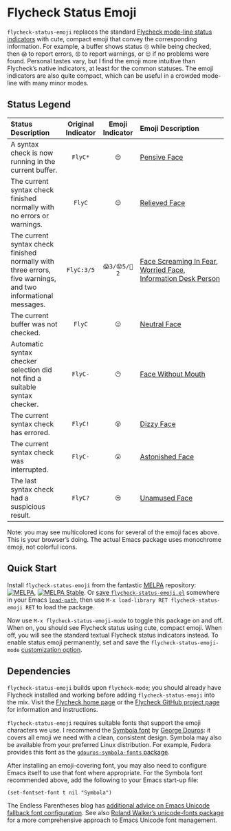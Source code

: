 # Flycheck Status Emoji

`flycheck-status-emoji` replaces the standard
[Flycheck mode-line status indicators](http://www.flycheck.org/manual/latest/Mode-line-display.html#Mode-line-display)
with cute, compact emoji that convey the corresponding information.
For example, a buffer shows status `😔` while being checked, then `😱`
to report errors, `😟` to report warnings, or `😌` if no problems were
found.  Personal tastes vary, but I find the emoji more intuitive than
Flycheck’s native indicators, at least for the common statuses.  The
emoji indicators are also quite compact, which can be useful in a
crowded mode-line with many minor modes.

## Status Legend

<!-- markdownlint-disable MD013 -->
Status Description | Original Indicator | Emoji Indicator | Emoji Description
:----------------- | :----------------: | :-------------: | :----------------
A syntax check is now running in the current buffer. | `FlyC*` | `😔` | [Pensive Face](http://emojipedia.org/pensive-face/)
The current syntax check finished normally with no errors or warnings. | `FlyC` | `😌` | [Relieved Face](http://emojipedia.org/relieved-face/)
The current syntax check finished normally with three errors, five warnings, and two informational messages. | `FlyC:3/5` | `😱3/😟5/💁2` | [Face Screaming In Fear](http://emojipedia.org/face-screaming-in-fear/), [Worried Face](http://emojipedia.org/worried-face/), [Information Desk Person](https://emojipedia.org/information-desk-person/)
The current buffer was not checked. | `FlyC` | `😐` | [Neutral Face](http://emojipedia.org/neutral-face/)
Automatic syntax checker selection did not find a suitable syntax checker. | `FlyC-` | `😶` | [Face Without Mouth](http://emojipedia.org/face-without-mouth/)
The current syntax check has errored. | `FlyC!` | `😵` | [Dizzy Face](http://emojipedia.org/dizzy-face/)
The current syntax check was interrupted. | `FlyC-` | `😲` | [Astonished Face](http://emojipedia.org/astonished-face/)
The last syntax check had a suspicious result. | `FlyC?` | `😒` | [Unamused Face](http://emojipedia.org/unamused-face/)

Note: you may see multicolored icons for several of the emoji faces
above.  This is your browser’s doing.  The actual Emacs package uses
monochrome emoji, not colorful icons.

## Quick Start

Install `flycheck-status-emoji` from the fantastic [<abbr
title="Milkypostman’s Emacs Lisp Package
Archive">MELPA</abbr>](https://melpa.org/#/getting-started)
repository:
[![MELPA](http://melpa.org/packages/flycheck-status-emoji-badge.svg)](http://melpa.org/#/flycheck-status-emoji),
[![MELPA
Stable](http://stable.melpa.org/packages/flycheck-status-emoji-badge.svg)](http://stable.melpa.org/#/flycheck-status-emoji).
Or [save
`flycheck-status-emoji.el`](https://raw2.github.com/liblit/flycheck-status-emoji/master/flycheck-status-emoji.el)
somewhere in your Emacs
[`load-path`](http://www.gnu.org/software/emacs/manual/html_node/elisp/Library-Search.html),
then use `M-x load-library RET flycheck-status-emoji RET` to load the
package.

Now use `M-x flycheck-status-emoji-mode` to toggle this package on and
off.  When on, you should see Flycheck status using cute, compact
emoji.  When off, you will see the standard textual Flycheck status
indicators instead.  To enable status emoji permanently, set and save
the `flycheck-status-emoji-mode` [customization
option](https://www.gnu.org/software/emacs/manual/html_node/emacs/Easy-Customization.html).

## Dependencies

`flycheck-status-emoji` builds upon `flycheck-mode`; you should
already have Flycheck installed and working before adding
`flycheck-status-emoji` into the mix.  Visit the
[Flycheck home page](http://www.flycheck.org/) or the
[Flycheck GitHub project page](https://github.com/flycheck/flycheck)
for information and instructions.

`flycheck-status-emoji` requires suitable fonts that support the emoji
characters we use.  I recommend the [Symbola
font](http://users.teilar.gr/~g1951d/Symbola.zip) by [George
Douros](http://users.teilar.gr/~g1951d/): it covers all emoji we need
with a clean, consistent design.  Symbola may also be available from
your preferred Linux distribution.  For example, Fedora provides this
font as the [`gdouros-symbola-fonts`
package](http://fedoraproject.org/wiki/Gdouros_Symbola).

After installing an emoji-covering font, you may also need to
configure Emacs itself to use that font where appropriate.  For the
Symbola font recommended above, add the following to your Emacs
start-up file:

````elisp
(set-fontset-font t nil "Symbola")
````

The Endless Parentheses blog has [additional advice on Emacs Unicode
fallback font
configuration](http://endlessparentheses.com/manually-choose-a-fallback-font-for-unicode.html).
See also [Roland Walker’s unicode-fonts
package](https://github.com/rolandwalker/unicode-fonts) for a more
comprehensive approach to Emacs Unicode font management.

<!-- LocalWords: Flycheck flycheck FlyC errored Milkypostman MELPA -->
<!-- LocalWords: el RET GitHub init Symbola Douros gdouros symbola -->
